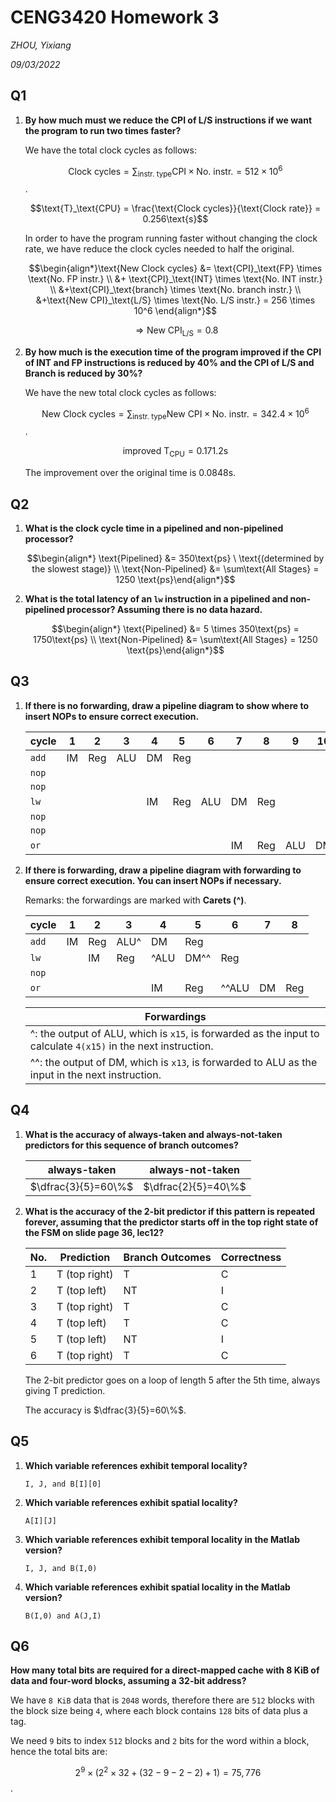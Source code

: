 # CENG3420 Homework 3

*ZHOU, Yixiang*

*09/03/2022*



## Q1

1. **By how much must we reduce the CPI of L/S instructions if we want the program to run two times faster?**

   We have the total clock cycles as follows:

   $$\text{Clock cycles} = \sum_{\text{instr. type}} \text{CPI} \times \text{No. instr.} = 512 \times 10^6$$.

   $$\text{T}_\text{CPU} = \frac{\text{Clock cycles}}{\text{Clock rate}} = 0.256\text{s}$$

   In order to have the program running faster without changing the clock rate, we have reduce the clock cycles needed to half the original.

   $$\begin{align*}\text{New Clock cycles} &= \text{CPI}_\text{FP} \times \text{No. FP instr.} \\ &+ \text{CPI}_\text{INT} \times \text{No. INT instr.} \\ &+\text{CPI}_\text{branch} \times \text{No. branch instr.} \\ &+\text{New CPI}_\text{L/S} \times \text{No. L/S instr.} = 256 \times 10^6 \end{align*}$$

   $$\Rightarrow \text{New CPI}_\text{L/S} = 0.8$$

2. **By how much is the execution time of the program improved if the CPI of INT and FP instructions is reduced by 40% and the CPI of L/S and Branch is reduced by 30%?**

   We have the new total clock cycles as follows:

   $$\text{New Clock cycles} = \sum_{\text{instr. type}} \text{New CPI} \times \text{No. instr.} = 342.4 \times 10^6$$.

   $$\text{improved T}_\text{CPU} = 0.171.2\text{s}$$

   The improvement over the original time is $0.0848\text{s}$.

   

## Q2

1. **What is the clock cycle time in a pipelined and non-pipelined processor?**

   $$\begin{align*} \text{Pipelined} &= 350\text{ps} \ \text{(determined by the slowest stage)} \\ \text{Non-Pipelined} &= \sum\text{All Stages} = 1250 \text{ps}\end{align*}$$

2. **What is the total latency of an ``lw`` instruction in a pipelined and non-pipelined processor? Assuming there is no data hazard.**

   $$\begin{align*} \text{Pipelined} &= 5 \times 350\text{ps} = 1750\text{ps} \\ \text{Non-Pipelined} &= \sum\text{All Stages} = 1250 \text{ps}\end{align*}$$

   

## Q3

1. **If there is no forwarding, draw a pipeline diagram to show where to insert NOPs to ensure correct execution.**

   | cycle   | 1    | 2    | 3    | 4    | 5    | 6    | 7    | 8    | 9    | 10   | 11   |
   | ------- | ---- | ---- | ---- | ---- | ---- | ---- | ---- | ---- | ---- | ---- | ---- |
   | ``add`` | IM   | Reg  | ALU  | DM   | Reg  |      |      |      |      |      |      |
   | ``nop`` |      |      |      |      |      |      |      |      |      |      |      |
   | ``nop`` |      |      |      |      |      |      |      |      |      |      |      |
   | ``lw``  |      |      |      | IM   | Reg  | ALU  | DM   | Reg  |      |      |      |
   | ``nop`` |      |      |      |      |      |      |      |      |      |      |      |
   | ``nop`` |      |      |      |      |      |      |      |      |      |      |      |
   | ``or``  |      |      |      |      |      |      | IM   | Reg  | ALU  | DM   | Reg  |

   

2. **If there is forwarding, draw a pipeline diagram with forwarding to ensure correct execution. You can insert NOPs if necessary.**

   Remarks: the forwardings are marked with **Carets (^)**.

   | cycle   | 1    | 2    | 3    | 4    | 5    | 6     | 7    | 8    |
   | ------- | ---- | ---- | ---- | ---- | ---- | ----- | ---- | ---- |
   | ``add`` | IM   | Reg  | ALU^ | DM   | Reg  |       |      |      |
   | ``lw `` |      | IM   | Reg  | ^ALU | DM^^ | Reg   |      |      |
   | ``nop`` |      |      |      |      |      |       |      |      |
   | ``or `` |      |      |      | IM   | Reg  | ^^ALU | DM   | Reg  |

   | Forwardings                                                  |
   | ------------------------------------------------------------ |
   | ^: the output of ALU, which is ``x15``, is forwarded as the input to calculate ``4(x15)`` in the next instruction. |
   | ^^: the output of DM, which is ``x13``, is forwarded to ALU as the input in the next instruction. |



## Q4

1. **What is the accuracy of always-taken and always-not-taken predictors for this sequence of branch outcomes?**

   | always-taken        | always-not-taken    |
   | ------------------- | ------------------- |
   | $\dfrac{3}{5}=60\%$ | $\dfrac{2}{5}=40\%$ |

2. **What is the accuracy of the 2-bit predictor if this pattern is repeated forever, assuming that the predictor starts off in the top right state of the FSM on slide page 36, lec12?**

   | No.  | Prediction    | Branch Outcomes | Correctness |
   | ---- | ------------- | --------------- | ----------- |
   | 1    | T (top right) | T               | C           |
   | 2    | T (top left)  | NT              | I           |
   | 3    | T (top right) | T               | C           |
   | 4    | T (top left)  | T               | C           |
   | 5    | T (top left)  | NT              | I           |
   | 6    | T (top right) | T               | C           |

   The 2-bit predictor goes on a loop of length 5 after the 5th time, always giving T prediction.

   The accuracy is $\dfrac{3}{5}=60\%$.

   

## Q5

1. **Which variable references exhibit temporal locality?**

   ``I, J, and B[I][0]``

2. **Which variable references exhibit spatial locality?**

   ``A[I][J]``

3. **Which variable references exhibit temporal locality in the Matlab version?**

   ``I, J, and B(I,0)``

4. **Which variable references exhibit spatial locality in the Matlab version?**

   ``B(I,0) and A(J,I)``

   

## Q6

**How many total bits are required for a direct-mapped cache with 8 KiB of data and four-word blocks, assuming a 32-bit address?**

We have ``8 KiB`` data that is ``2048`` words, therefore there are ``512`` blocks with the block size being ``4``, where each block contains ``128`` bits of data plus a tag.

We need ``9`` bits to index ``512`` blocks and ``2`` bits for the word within a block, hence the total bits are:

$$2^9 \times (2^2 \times 32 + (32 - 9- 2 - 2) + 1) = 75,776$$.
